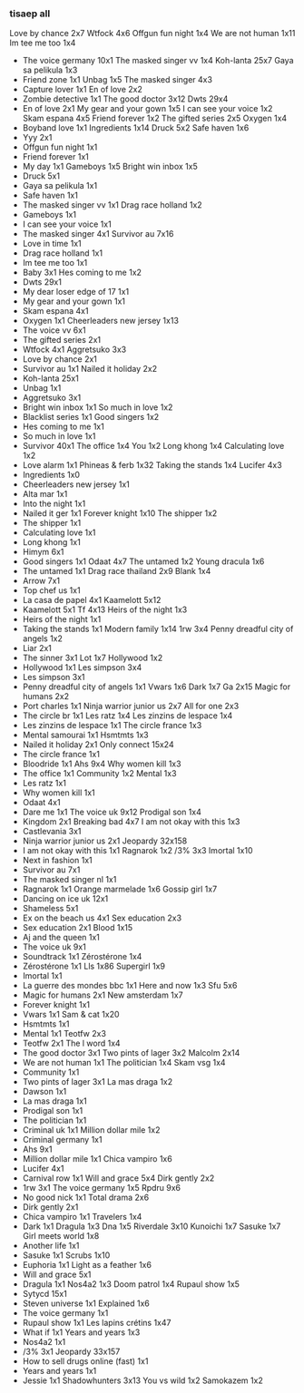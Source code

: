 ### tisaep all

Love by chance 2x7
Wtfock 4x6
Offgun fun night 1x4
We are not human 1x11
Im tee me too 1x4
* The voice germany 10x1
The masked singer vv 1x4
Koh-lanta 25x7
Gaya sa pelikula 1x3
* Friend zone 1x1
Unbag 1x5
The masked singer 4x3
* Capture lover 1x1
En of love 2x2
* Zombie detective 1x1
The good doctor 3x12
Dwts 29x4
* En of love 2x1
My gear and your gown 1x5
I can see your voice 1x2
Skam espana 4x5
Friend forever 1x2
The gifted series 2x5
Oxygen 1x4
* Boyband love 1x1
Ingredients 1x14
Druck 5x2
Safe haven 1x6
* Yyy 2x1
* Offgun fun night 1x1
* Friend forever 1x1
* My day 1x1
Gameboys 1x5
Bright win inbox 1x5
* Druck 5x1
* Gaya sa pelikula 1x1
* Safe haven 1x1
* The masked singer vv 1x1
Drag race holland 1x2
* Gameboys 1x1
* I can see your voice 1x1
* The masked singer 4x1
Survivor au 7x16
* Love in time 1x1
* Drag race holland 1x1
* Im tee me too 1x1
* Baby 3x1
Hes coming to me 1x2
* Dwts 29x1
* My dear loser edge of 17 1x1
* My gear and your gown 1x1
* Skam espana 4x1
* Oxygen 1x1
Cheerleaders new jersey 1x13
* The voice vv 6x1
* The gifted series 2x1
* Wtfock 4x1
Aggretsuko 3x3
* Love by chance 2x1
* Survivor au 1x1
Nailed it holiday 2x2
* Koh-lanta 25x1
* Unbag 1x1
* Aggretsuko 3x1
* Bright win inbox 1x1
So much in love 1x2
* Blacklist series 1x1
Good singers 1x2
* Hes coming to me 1x1
* So much in love 1x1
* Survivor 40x1
The office 1x4
You 1x2
Long khong 1x4
Calculating love 1x2
* Love alarm 1x1
Phineas & ferb 1x32
Taking the stands 1x4
Lucifer 4x3
* Ingredients 1x0
* Cheerleaders new jersey 1x1
* Alta mar 1x1
* Into the night 1x1
* Nailed it ger 1x1
Forever knight 1x10
The shipper 1x2
* The shipper 1x1
* Calculating love 1x1
* Long khong 1x1
* Himym 6x1
* Good singers 1x1
Odaat 4x7
The untamed 1x2
Young dracula 1x6
* The untamed 1x1
Drag race thailand 2x9
Blank 1x4
* Arrow 7x1
* Top chef us 1x1
* La casa de papel 4x1
Kaamelott 5x12
* Kaamelott 5x1
Tf 4x13
Heirs of the night 1x3
* Heirs of the night 1x1
* Taking the stands 1x1
Modern family 1x14
1rw 3x4
Penny dreadful city of angels 1x2
* Liar 2x1
* The sinner 3x1
Lot 1x7
Hollywood 1x2
* Hollywood 1x1
Les simpson 3x4
* Les simpson 3x1
* Penny dreadful city of angels 1x1
Vwars 1x6
Dark 1x7
Ga 2x15
Magic for humans 2x2
* Port charles 1x1
Ninja warrior junior us 2x7
All for one 2x3
* The circle br 1x1
Les ratz 1x4
Les zinzins de lespace 1x4
* Les zinzins de lespace 1x1
The circle france 1x3
* Mental samourai 1x1
Hsmtmts 1x3
* Nailed it holiday 2x1
Only connect 15x24
* The circle france 1x1
* Bloodride 1x1
Ahs 9x4
Why women kill 1x3
* The office 1x1
Community 1x2
Mental 1x3
* Les ratz 1x1
* Why women kill 1x1
* Odaat 4x1
* Dare me 1x1
The voice uk 9x12
Prodigal son 1x4
* Kingdom 2x1
Breaking bad 4x7
I am not okay with this 1x3
* Castlevania 3x1
* Ninja warrior junior us 2x1
Jeopardy 32x158
* I am not okay with this 1x1
Ragnarok 1x2
/3% 3x3
Imortal 1x10
* Next in fashion 1x1
* Survivor au 7x1
* The masked singer nl 1x1
* Ragnarok 1x1
Orange marmelade 1x6
Gossip girl 1x7
* Dancing on ice uk 12x1
* Shameless 5x1
* Ex on the beach us 4x1
Sex education 2x3
* Sex education 2x1
Blood 1x15
* Aj and the queen 1x1
* The voice uk 9x1
* Soundtrack 1x1
Zérostérone 1x4
* Zérostérone 1x1
Lls 1x86
Supergirl 1x9
* Imortal 1x1
* La guerre des mondes bbc 1x1
Here and now 1x3
Sfu 5x6
* Magic for humans 2x1
New amsterdam 1x7
* Forever knight 1x1
* Vwars 1x1
Sam & cat 1x20
* Hsmtmts 1x1
* Mental 1x1
Teotfw 2x3
* Teotfw 2x1
The l word 1x4
* The good doctor 3x1
Two pints of lager 3x2
Malcolm 2x14
* We are not human 1x1
The politician 1x4
Skam vsg 1x4
* Community 1x1
* Two pints of lager 3x1
La mas draga 1x2
* Dawson 1x1
* La mas draga 1x1
* Prodigal son 1x1
* The politician 1x1
* Criminal uk 1x1
Million dollar mile 1x2
* Criminal germany 1x1
* Ahs 9x1
* Million dollar mile 1x1
Chica vampiro 1x6
* Lucifer 4x1
* Carnival row 1x1
Will and grace 5x4
Dirk gently 2x2
* 1rw 3x1
The voice germany 1x5
Rpdru 9x6
* No good nick 1x1
Total drama 2x6
* Dirk gently 2x1
* Chica vampiro 1x1
Travelers 1x4
* Dark 1x1
Dragula 1x3
Dna 1x5
Riverdale 3x10
Kunoichi 1x7
Sasuke 1x7
Girl meets world 1x8
* Another life 1x1
* Sasuke 1x1
Scrubs 1x10
* Euphoria 1x1
Light as a feather 1x6
* Will and grace 5x1
* Dragula 1x1
Nos4a2 1x3
Doom patrol 1x4
Rupaul show 1x5
* Sytycd 15x1
* Steven universe 1x1
Explained 1x6
* The voice germany 1x1
* Rupaul show 1x1
Les lapins crétins 1x47
* What if 1x1
Years and years 1x3
* Nos4a2 1x1
* /3% 3x1
Jeopardy 33x157
* How to sell drugs online (fast) 1x1
* Years and years 1x1
* Jessie 1x1
Shadowhunters 3x13
You vs wild 1x2
Samokazem 1x2